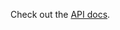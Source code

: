 Check out the [API docs](https://editor-next.swagger.io/?url=https://raw.githubusercontent.com/vtexdocs/docs-in-tickets/refs/heads/main/docs/DocsInTicketsOAS.json).
